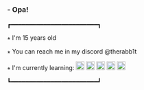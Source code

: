 ### - Opa!
┏━━━━━━━━━━━━━━━━━━━━━━━━┓

⭒ I'm 15 years old

⭒ You can reach me in my discord @therabb1t

⭒ I'm currently learning: 
<img src="https://upload.wikimedia.org/wikipedia/commons/thumb/6/61/HTML5_logo_and_wordmark.svg/2048px-HTML5_logo_and_wordmark.svg.png" width="20" height="20"/> <img src="https://upload.wikimedia.org/wikipedia/commons/thumb/d/d5/CSS3_logo_and_wordmark.svg/1452px-CSS3_logo_and_wordmark.svg.png" width="20" height="20"/> <img src="https://upload.wikimedia.org/wikipedia/commons/thumb/b/b2/Bootstrap_logo.svg/800px-Bootstrap_logo.svg.png" width="20" height="20"/>
<img src="https://www.google.com/url?sa=i&url=https%3A%2F%2Fseeklogo.com%2Fvector-logo%2F303341%2Fjava-script-js&psig=AOvVaw1IKJOiGGJMZjifU-aJm95F&ust=1709295974203000&source=images&cd=vfe&opi=89978449&ved=0CBAQjRxqFwoTCLir_O3F0IQDFQAAAAAdAAAAABAD" width="20" height="20"/>
<img src="https://www.google.com/url?sa=i&url=https%3A%2F%2Fen.wikipedia.org%2Fwiki%2FFile%3APython-logo-notext.svg&psig=AOvVaw2daY6H0njEvprkkdK2aDkA&ust=1709296118709000&source=images&cd=vfe&opi=89978449&ved=0CBAQjRxqFwoTCNiptbLG0IQDFQAAAAAdAAAAABAD" width="20" height="20"/>

┗━━━━━━━━━━━━━━━━━━━━━━━━┛
